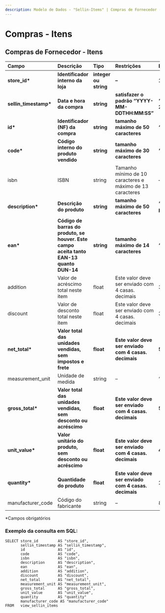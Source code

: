 ```yaml
---
description: Modelo de Dados - "Sellin-Items" | Compras de Fornecedor (Itens)
---
```


# Compras - Itens

## Compras de Fornecedor - Itens    <a id="sellin---itens"></a>

| Campo | Descrição | Tipo | Restrições | Exemplo |
| :--- | :--- | :--- | :--- | :--- |
| **store\_id\*** | **Identificador interno da loja** | **integer ou string** | **–** | **1** |
| **sellin\_timestamp\*** | **Data e hora da compra** | **string** | **satisfazer o padrão “YYYY-MM-DDTHH:MM:SS”** | **“2017-08-20T14:55:08”** |
| **id\*** | **Identificador \(NF\) da compra** | **string** | **tamanho máximo de 50 caracteres** | **“RCNTH345987”** |
| **code\*** | **Código interno do produto vendido** | **string** | **tamanho máximo de 30 caracteres** | **“COCA300”** |
| isbn | ISBN | string | Tamanho mínimo de 10 caracteres e máximo de 13 caracteres | – |
| **description\*** | **Descrição do produto** | **string** | **tamanho máximo de 50 caracteres** | **“Castanha portuguesa”** |
| **ean\*** | **Código de barras do produto, se houver. Este campo aceita tanto EAN-13 quanto DUN-14** | **string** | **tamanho máximo de 14 caracteres** | **“7891149201006”** |
| addition | Valor de acréscimo total neste item | float | Este valor deve ser enviado com 4 casas. decimais | 34.5698 |
| discount | Valor de desconto total neste item | float | Este valor deve ser enviado com 4 casas. decimais | 34.5698 |
| **net\_total\*** | **Valor total das unidades vendidas, sem impostos e frete** | **float** | **Este valor deve ser enviado com 4 casas. decimais** | **56.9805** |
| measurement\_unit | Unidade de medida | string | – | “UN” |
| **gross\_total\*** | **Valor total das unidades vendidas, sem desconto ou acréscimo** | **float** | **Este valor deve ser enviado com 4 casas. decimais** | **56.98** |
| **unit\_value\*** | **Valor unitário do produto, sem desconto ou acréscimo** | **float** | **Este valor deve ser enviado com 4 casas. decimais** | **45.98** |
| **quantity\*** | **Quantidade do produto** | **float** | **Este valor deve ser enviado com 4 casas. decimais** | **1.0000** |
| manufacturer\_code | Código do fabricante | string | – | 8928329 |

\*Campos obrigatórios

### Exemplo da consulta em SQL:

```text
SELECT store_id         AS "store_id", 
       sellin_timestamp AS "sellin_timestamp", 
       id               AS "id", 
       code             AS "code", 
       isbn             AS "isbn", 
       description      AS "description", 
       ean              AS "ean", 
       addition         AS "addition", 
       discount         AS "discount", 
       net_total        AS "net_total", 
       measurement_unit AS "measurement_unit", 
       gross_total      AS "gross_total", 
       unit_value       AS "unit_value", 
       quantity         AS "quantity"
       manufacturer_code AS "manufacturer_code"   
FROM   view_sellin_items
```


